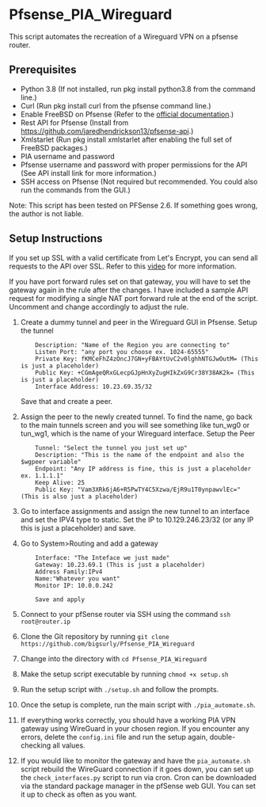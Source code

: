 <h1>Pfsense_PIA_Wireguard</h1>
<p>This script automates the recreation of a Wireguard VPN on a pfsense router.</p>
<h2>Prerequisites</h2>
<ul>
	<li>Python 3.8 (If not installed, run pkg install python3.8 from the command line.)</li>
	<li>Curl (Run pkg install curl from the pfsense command line.)</li>
	<li>Enable FreeBSD on Pfsense (Refer to the <a href="https://docs.netgate.com/pfsense/en/latest/recipes/freebsd-pkg-repo.html">official documentation</a>.)</li>
	<li>Rest API for Pfsense (Install from <a href="https://github.com/jaredhendrickson13/pfsense-api">https://github.com/jaredhendrickson13/pfsense-api</a>.)</li>
	<li>Xmlstarlet (Run pkg install xmlstarlet after enabling the full set of FreeBSD packages.)</li>
	<li>PIA username and password</li>
	<li>Pfsense username and password with proper permissions for the API (See API install link for more information.)</li>
	<li>SSH access on Pfsense (Not required but recommended. You could also run the commands from the GUI.)</li>
</ul>

<p>Note: This script has been tested on PFSense 2.6. If something goes wrong, the author is not liable.</p>

<h2>Setup Instructions</h2>
<p>If you set up SSL with a valid certificate from Let's Encrypt, you can send all requests to the API over SSL. Refer to this <a href="https://www.youtube.com/watch?v=gVOEdt-BHDY">video</a> for more information.</p>

<p>If you have port forward rules set on that gateway, you will have to set the gateway again in the rule after the changes. I have included a sample API request for modifying a single NAT port forward rule at the end of the script. Uncomment and change accordingly to adjust the rule.</p>

1.	Create a dummy tunnel and peer in the Wireguard GUI in Pfsense.
		Setup the tunnel
			
			Description: "Name of the Region you are connecting to"
			Listen Port: "any port you choose ex. 1024-65555"
			Private Key: fKMCeFhZ4zOncJ7GN+yFBAYtUvC2v0lghhNTGJwOutM= (This is just a placeholder)
			Public Key: +CGmAgeQRxGLecpGJpHnXyZugHIkZxG9Cr38Y38AK2k= (This is just a placeholder)
			Interface Address: 10.23.69.35/32
	Save that and create a peer.

2.	Assign the peer to the newly created tunnel. To find the name, go back to the main tunnels screen and you will see something like tun_wg0 or tun_wg1, which is the name of your Wireguard interface.
		Setup the Peer
			
			Tunnel: "Select the tunnel you just set up"
			Description: "This is the name of the endpoint and also the $wgpeer variable"
			Endpoint: "Any IP address is fine, this is just a placeholder ex. 1.1.1.1"
			Keep Alive: 25
			Public Key: "Vam3XRk6jA6+R5PwTY4C5Xzwa/EjR9u1T0ynpawvlEc=" (This is also just a placeholder)

3.	Go to interface assignments and assign the new tunnel to an interface and set the IPV4 type to static.
		Set the IP to 10.129.246.23/32 (or any IP this is just a placeholder) and save.

4.	Go to System>Routing and add a gateway

			Interface: "The Inteface we just made"
			Gateway: 10.23.69.1 (This is just a placeholder)
			Address Family:IPv4
			Name:"Whatever you want"
			Monitor IP: 10.0.0.242

			Save and apply


1. Connect to your pfSense router via SSH using the command `ssh root@router.ip`

2. Clone the Git repository by running `git clone https://github.com/bigsurly/Pfsense_PIA_Wireguard`

3. Change into the directory with `cd Pfsense_PIA_Wireguard`

4. Make the setup script executable by running `chmod +x setup.sh`

5. Run the setup script with `./setup.sh` and follow the prompts.

6. Once the setup is complete, run the main script with `./pia_automate.sh`.

7. If everything works correctly, you should have a working PIA VPN gateway using WireGuard in your chosen region. If you encounter any errors, delete the `config.ini` file and run the setup again, double-checking all values.

8. If you would like to monitor the gateway and have the `pia_automate.sh` script rebuild the WireGuard connection if it goes down, you can set up the `check_interfaces.py` script to run via cron. Cron can be downloaded via the standard package manager in the pfSense web GUI. You can set it up to check as often as you want.
